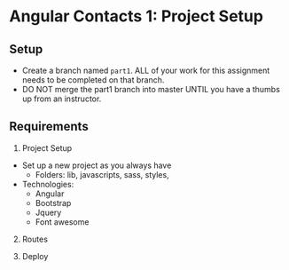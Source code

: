 # Angular Contacts 1: Project Setup

## Setup

* Create a branch named ```part1```.  ALL of your work for this assignment needs to be completed on that branch.  
* DO NOT merge the part1 branch into master UNTIL you have a thumbs up from an instructor.

## Requirements
1.  Project Setup
* Set up a new project as you always have
  * Folders: lib, javascripts, sass, styles, 
* Technologies:
  * Angular
  * Bootstrap
  * Jquery
  * Font awesome


2. Routes

3. Deploy 
